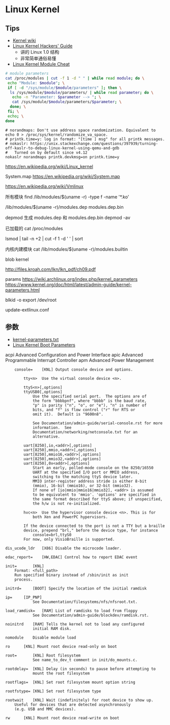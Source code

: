 # Linux Kernel

## Tips
* [Kernel wiki](https://wiki.kernel.org/)
* [Linux Kernel Hackers' Guide](http://www.tldp.org/LDP/khg/HyperNews/get/khg.html)
  * 讲的 Linux 1.0 结构
  * 非常简单通俗易懂
* [Linux Kernel Module Cheat](https://github.com/cirosantilli/linux-kernel-module-cheat)


```bash
# module parameters
cat /proc/modules | cut -f 1 -d " " | while read module; do \
 echo "Module: $module"; \
 if [ -d "/sys/module/$module/parameters" ]; then \
  ls /sys/module/$module/parameters/ | while read parameter; do \
   echo -n "Parameter: $parameter --> "; \
   cat /sys/module/$module/parameters/$parameter; \
  done; \
 fi; \
 echo; \
done
```

```
# norandmaps: Don't use address space randomization. Equivalent to echo 0 > /proc/sys/kernel/randomize_va_space.
# printk.time=y: log in format: "[time ] msg" for all printk messages.
# nokaslr: https://unix.stackexchange.com/questions/397939/turning-off-kaslr-to-debug-linux-kernel-using-qemu-and-gdb
#   Turned on by default since v4.12
nokaslr norandmaps printk.devkmsg=on printk.time=y
```

https://en.wikipedia.org/wiki/Linux_kernel


System.map
https://en.wikipedia.org/wiki/System.map

https://en.wikipedia.org/wiki/Vmlinux

所有模块
find /lib/modules/$(uname -r) -type f -name '*.ko'

/lib/modules/$(uname -r)/modules.dep
modules.dep.bin

depmod
生成 modules.dep 和 modules.dep.bin
depmod -av

已加载的
cat /proc/modules

lsmod | tail -n +2 | cut -f 1 -d ' ' | sort

内核内建模块
cat /lib/modules/$(uname -r)/modules.builtin

blob kernel


http://files.kroah.com/lkn/lkn_pdf/ch09.pdf

params
https://wiki.archlinux.org/index.php/kernel_parameters
https://www.kernel.org/doc/html/latest/admin-guide/kernel-parameters.html

blkid -o export /dev/root

update-extlinux.conf

## 参数
* [kernel-parameters.txt](https://www.kernel.org/doc/Documentation/admin-guide/kernel-parameters.txt)
* [Linux Kernel Boot Parameters](http://redsymbol.net/linux-kernel-boot-parameters/2.6.28/)

acpi Advanced Configuration and Power Interface
apic Advanced Programmable Interrupt Controller
apm Advanced Power Management

```
	console=	[KNL] Output console device and options.

		tty<n>	Use the virtual console device <n>.

		ttyS<n>[,options]
		ttyUSB0[,options]
			Use the specified serial port.  The options are of
			the form "bbbbpnf", where "bbbb" is the baud rate,
			"p" is parity ("n", "o", or "e"), "n" is number of
			bits, and "f" is flow control ("r" for RTS or
			omit it).  Default is "9600n8".

			See Documentation/admin-guide/serial-console.rst for more
			information.  See
			Documentation/networking/netconsole.txt for an
			alternative.

		uart[8250],io,<addr>[,options]
		uart[8250],mmio,<addr>[,options]
		uart[8250],mmio16,<addr>[,options]
		uart[8250],mmio32,<addr>[,options]
		uart[8250],0x<addr>[,options]
			Start an early, polled-mode console on the 8250/16550
			UART at the specified I/O port or MMIO address,
			switching to the matching ttyS device later.
			MMIO inter-register address stride is either 8-bit
			(mmio), 16-bit (mmio16), or 32-bit (mmio32).
			If none of [io|mmio|mmio16|mmio32], <addr> is assumed
			to be equivalent to 'mmio'. 'options' are specified in
			the same format described for ttyS above; if unspecified,
			the h/w is not re-initialized.

		hvc<n>	Use the hypervisor console device <n>. This is for
			both Xen and PowerPC hypervisors.

		If the device connected to the port is not a TTY but a braille
		device, prepend "brl," before the device type, for instance
			console=brl,ttyS0
		For now, only VisioBraille is supported.

dis_ucode_ldr	[X86] Disable the microcode loader.

edac_report=	[HW,EDAC] Control how to report EDAC event

init=		[KNL]
    Format: <full_path>
    Run specified binary instead of /sbin/init as init
    process.

initrd=		[BOOT] Specify the location of the initial ramdisk

ip=		[IP_PNP]
			See Documentation/filesystems/nfs/nfsroot.txt.

load_ramdisk=	[RAM] List of ramdisks to load from floppy
			See Documentation/admin-guide/blockdev/ramdisk.rst.

noinitrd	[RAM] Tells the kernel not to load any configured
			initial RAM disk.

nomodule	Disable module load

ro		[KNL] Mount root device read-only on boot

root=		[KNL] Root filesystem
			See name_to_dev_t comment in init/do_mounts.c.

rootdelay=	[KNL] Delay (in seconds) to pause before attempting to
			mount the root filesystem

rootflags=	[KNL] Set root filesystem mount option string

rootfstype=	[KNL] Set root filesystem type

rootwait	[KNL] Wait (indefinitely) for root device to show up.
    Useful for devices that are detected asynchronously
    (e.g. USB and MMC devices).

rw		[KNL] Mount root device read-write on boot

```
